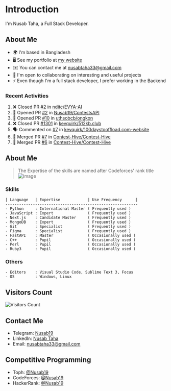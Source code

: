 # Introduction

I'm Nusab Taha, a Full Stack Developer.

## About Me

* 🌍  I'm based in Bangladesh
* 🖥️  See my portfolio at [my website](http://nusab19.pages.dev)
* ✉️  You can contact me at [nusabtaha33@gmail.com](mailto:nusabtaha33@gmail.com)
* 🤝  I'm open to collaborating on interesting and useful projects
* ⚡  Even though I'm a full stack developer, I prefer working in the Backend


### Recent Activities
<!--START_SECTION:activity-->
1. ❌ Closed PR [#2](https://github.com/nditc/EVYA-AI/pull/2) in [nditc/EVYA-AI](https://github.com/nditc/EVYA-AI)
2. 💪 Opened PR [#2](https://github.com/Nusab19/ContestsAPI/pull/2) in [Nusab19/ContestsAPI](https://github.com/Nusab19/ContestsAPI)
3. 💪 Opened PR [#10](https://github.com/uthsobcb/ongkon/pull/10) in [uthsobcb/ongkon](https://github.com/uthsobcb/ongkon)
4. ❌ Closed PR [#1301](https://github.com/kevquirk/512kb.club/pull/1301) in [kevquirk/512kb.club](https://github.com/kevquirk/512kb.club)
5. 🗣 Commented on [#7](https://github.com/kevquirk/100daystooffload.com-website/pull/7#issuecomment-1747500699) in [kevquirk/100daystooffload.com-website](https://github.com/kevquirk/100daystooffload.com-website)
6. 🎉 Merged PR [#7](https://github.com/Contest-Hive/Contest-Hive/pull/7) in [Contest-Hive/Contest-Hive](https://github.com/Contest-Hive/Contest-Hive)
7. 🎉 Merged PR [#6](https://github.com/Contest-Hive/Contest-Hive/pull/6) in [Contest-Hive/Contest-Hive](https://github.com/Contest-Hive/Contest-Hive)
<!--END_SECTION:activity-->
## About Me

> The Expertise of the skills are named after Codeforces' rank title
![image](https://github.com/Nusab19/Nusab19/assets/85403795/5cbfeec4-a3de-4dcd-b5d2-4915805b8d87)

### Skills
```text
| Language   | Expertise            | Use Frequency      | 
----------------------------------------------------------
- Python     : International Master ( Frequently used )
- JavaScript : Expert               ( Frequently used )
- Next.js    : Candidate Master     ( Frequently used )
- MongoDB    : Expert               ( Frequently used )
- Git        : Specialist           ( Frequently used )
- Figma      : Specialist           ( Frequently used )
- FastAPI    : Master               ( Occasionally used )
- C++        : Pupil                ( Occasionally used )
- Perl       : Pupil                ( Occasionally used )
- Ruby3      : Pupil                ( Occasionally used )
```

### Others
```
- Editors    : Visual Studio Code, Sublime Text 3, Focus
- OS         : Windows, Linux
```


## Visitors Count
![Visitors Count](https://profile-counter.glitch.me/Nusab19/count.svg)

## Contact Me
- Telegram: [Nusab19](https://t.me/Nusab19)
- LinkedIn: [Nusab Taha](https://www.linkedin.com/in/nusabtaha)
- Email: [nusabtaha33@gmail.com](mailto:nusabtaha33@gmail.com?subject=Contact%20from%20GitHub%20Readme&body=Hello%20Nusab,%0D%0A%0D%0AI%20found%20your%20GitHub%20repository%20and%20would%20like%20to%20connect%20with%20you.%0D%0A%0D%0ARegards,%0D%0A[Your%20Name])

## Competitive Programming
- Toph: [@Nusab19](https://toph.co/u/Nusab19)
- CodeForces: [@Nusab19](https://codeforces.com/profile/Nusab19)
- HackerRank: [@Nusab19](https://www.hackerrank.com/Nusab19)
